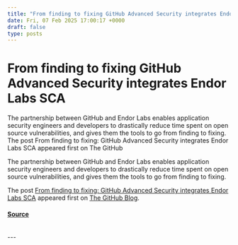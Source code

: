 ```yaml
---
title: "From finding to fixing GitHub Advanced Security integrates Endor Labs SCA"
date: Fri, 07 Feb 2025 17:00:17 +0000
draft: false
type: posts
---
```

# From finding to fixing GitHub Advanced Security integrates Endor Labs SCA





The partnership between GitHub and Endor Labs enables application security engineers and developers to drastically reduce time spent on open source vulnerabilities, and gives them the tools to go from finding to fixing. The post From finding to fixing: GitHub Advanced Security integrates Endor Labs SCA appeared first on The GitHub

The partnership between GitHub and Endor Labs enables application security engineers and developers to drastically reduce time spent on open source vulnerabilities, and gives them the tools to go from finding to fixing.

The post [From finding to fixing: GitHub Advanced Security integrates Endor Labs SCA](https://github.blog/security/from-finding-to-fixing-github-advanced-security-integrates-endor-labs-sca/) appeared first on [The GitHub Blog](https://github.blog).

#### [Source](https://github.blog/security/from-finding-to-fixing-github-advanced-security-integrates-endor-labs-sca/)

<br/>
---
